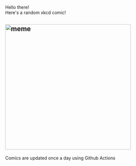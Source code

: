 Hello there! <br>Here's a random xkcd comic!<br>
## <img src="https://imgs.xkcd.com/comics/footnote_labyrinths.png" alt="meme" width="400"/><br>
Comics are updated once a day using Github Actions